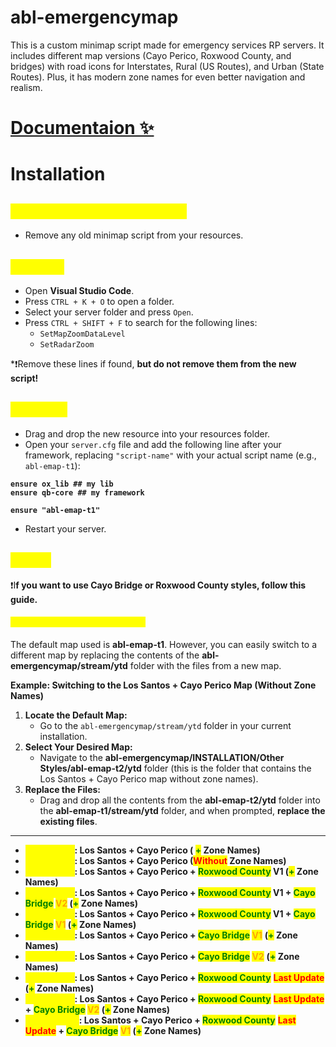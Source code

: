 # abl-emergencymap
This is a custom minimap script made for emergency services RP servers. It includes different map versions (Cayo Perico, Roxwood County, and bridges) with road icons for Interstates, Rural (US Routes), and Urban (State Routes). Plus, it has modern zone names for even better navigation and realism.
# [Documentaion ✨](https://abdelemporium-docs.gitbook.io/abdelemporium-docs/emergency-minimap-style)
# Installation

## <mark style="color:yellow;">**Remove Old Minimap Script**</mark>

* Remove any old minimap script from your resources.

## <mark style="color:yellow;">**Cleanup**</mark>&#x20;

* Open **Visual Studio Code**.
* Press `CTRL + K + O` to open a folder.
* Select your server folder and press `Open`.
* Press `CTRL + SHIFT + F` to search for the following lines:
  * `SetMapZoomDataLevel`
  * `SetRadarZoom`

*❗Remove these lines if found, **but do not remove them from the new script!**


## <mark style="color:yellow;">**Ensuring**</mark>&#x20;

* Drag and drop the new resource into your resources folder.
* Open your `server.cfg` file and add the following line after your framework, replacing `"script-name"` with your actual script name (e.g., `abl-emap-t1`):

<pre class="language-systemd"><code class="lang-systemd"><strong>ensure ox_lib ## my lib
</strong><strong>ensure qb-core ## my framework
</strong>
<strong>ensure "abl-emap-t1"
</strong></code></pre>

* Restart your server.

## <mark style="color:yellow;">Styles</mark>

❗I**f you want to use Cayo Bridge or Roxwood County styles, follow this guide.**

#### <mark style="color:yellow;">How to Change the Default Map</mark>

The default map used is **abl-emap-t1**. However, you can easily switch to a different map by replacing the contents of the **abl-emergencymap/stream/ytd** folder with the files from a new map.

**Example: Switching to the Los Santos + Cayo Perico Map (Without Zone Names)**

1. **Locate the Default Map:**
   * Go to the `abl-emergencymap/stream/ytd` folder in your current installation.
2. **Select Your Desired Map:**
   * Navigate to the **abl-emergencymap/INSTALLATION/Other Styles/abl-emap-t2/ytd** folder (this is the folder that contains the Los Santos + Cayo Perico map without zone names).
3. **Replace the Files:**
   * Drag and drop all the contents from the **abl-emap-t2/ytd** folder into the **abl-emap-t1/stream/ytd** folder, and when prompted, **replace the existing files**.

***

* <mark style="color:yellow;">**`abl-emap-t1`**</mark>**: Los Santos + Cayo Perico (&#x20;**<mark style="color:green;">**+**</mark>**&#x20;Zone Names)**
* <mark style="color:yellow;">**`abl-emap-t2`**</mark>**: Los Santos + Cayo Perico (**<mark style="color:red;">**Without**</mark>**&#x20;Zone Names)**
* <mark style="color:yellow;">**`abl-emap-t3`**</mark>**: Los Santos + Cayo Perico +&#x20;**<mark style="color:green;">**Roxwood County**</mark>**&#x20;V1 (**<mark style="color:green;">**+**</mark>**&#x20;Zone Names)**
* <mark style="color:yellow;">**`abl-emap-t4`**</mark>**: Los Santos + Cayo Perico +&#x20;**<mark style="color:green;">**Roxwood County**</mark>**&#x20;V1 +&#x20;**<mark style="color:green;">**Cayo Bridge**</mark>**&#x20;**<mark style="color:orange;">**V2**</mark>**&#x20;(**<mark style="color:green;">**+**</mark>**&#x20;Zone Names)**
* <mark style="color:yellow;">**`abl-emap-t5`**</mark>**: Los Santos + Cayo Perico +&#x20;**<mark style="color:green;">**Roxwood County**</mark>**&#x20;V1 +&#x20;**<mark style="color:green;">**Cayo Bridge**</mark>**&#x20;**<mark style="color:orange;">**V1**</mark>**&#x20;(**<mark style="color:green;">**+**</mark>**&#x20;Zone Names)**
* <mark style="color:yellow;">**`abl-emap-t6`**</mark>**: Los Santos + Cayo Perico +&#x20;**<mark style="color:green;">**Cayo Bridge**</mark>**&#x20;**<mark style="color:orange;">**V1**</mark> **(**<mark style="color:green;">**+**</mark>**&#x20;Zone Names)**
* <mark style="color:yellow;">**`abl-emap-t7`**</mark>**: Los Santos + Cayo Perico +&#x20;**<mark style="color:green;">**Cayo Bridge**</mark>**&#x20;**<mark style="color:orange;">**V2**</mark> **(**<mark style="color:green;">**+**</mark>**&#x20;Zone Names)**
* <mark style="color:yellow;">**`abl-emap-t8`**</mark>**: Los Santos + Cayo Perico +&#x20;**<mark style="color:green;">**Roxwood County**</mark> <mark style="color:red;">**Last Update**</mark>**&#x20;(**<mark style="color:green;">**+**</mark>**&#x20;Zone Names)**
* <mark style="color:yellow;">**`abl-emap-t9`**</mark>**: Los Santos + Cayo Perico +&#x20;**<mark style="color:green;">**Roxwood County**</mark> <mark style="color:red;">**Last Update**</mark>**&#x20;+&#x20;**<mark style="color:green;">**Cayo Bridge**</mark>**&#x20;**<mark style="color:orange;">**V2**</mark>**&#x20;(**<mark style="color:green;">**+**</mark>**&#x20;Zone Names)**
* <mark style="color:yellow;">**`abl-emap-t10`**</mark>**: Los Santos + Cayo Perico +&#x20;**<mark style="color:green;">**Roxwood County**</mark> <mark style="color:red;">**Last Update**</mark>**&#x20;+&#x20;**<mark style="color:green;">**Cayo Bridge**</mark>**&#x20;**<mark style="color:orange;">**V1**</mark>**&#x20;(**<mark style="color:green;">**+**</mark>**&#x20;Zone Names)**

